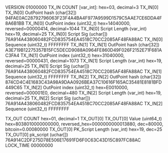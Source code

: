 VERSION                                 01000000
TX_IN COUNT [var_int]:                  hex=03, decimal=3
 TX_IN[0]
  TX_IN[0] OutPoint hash (char[32])     94FAE0AC28792796063F23F4A4BA4F977A9599D1579C5AAE7CE6DDA4F8A6B1BB
  TX_IN[0] OutPoint index (uint32_t)    hex=14040000, reversed=00000414, decimal=1044
  TX_IN[0] Script Length (var_int)      hex=19, decimal=25
  TX_IN[0] Script Sig (uchar[])         76A914A438060482FCD835754EA4518C70CC2085AF48FA88AC
  TX_IN[0] Sequence (uint32_t)          FFFFFFFF
 TX_IN[1]
  TX_IN[1] OutPoint hash (char[32])     A3E719B12275357B15FC5DECD9088A0964FE860D49F026F2152E71F681AC3FA4
  TX_IN[1] OutPoint index (uint32_t)    hex=31040000, reversed=00000431, decimal=1073
  TX_IN[1] Script Length (var_int)      hex=19, decimal=25
  TX_IN[1] Script Sig (uchar[])         76A914A438060482FCD835754EA4518C70CC2085AF48FA88AC
  TX_IN[1] Sequence (uint32_t)          FFFFFFFF
 TX_IN[2]
  TX_IN[2] OutPoint hash (char[32])     874CD4C4E1683C43A98A9DAA0926BEA37C10616F165AC35481E8181BFD449C65
  TX_IN[2] OutPoint index (uint32_t)    hex=E0010000, reversed=000001E0, decimal=480
  TX_IN[2] Script Length (var_int)      hex=19, decimal=25
  TX_IN[2] Script Sig (uchar[])         76A914A438060482FCD835754EA4518C70CC2085AF48FA88AC
  TX_IN[2] Sequence (uint32_t)          FFFFFFFF

TX_OUT COUNT                            hex=01, decimal=1
 TX_OUT[0]
  TX_OUT[0] Value (uint64_t)            hex=8038010000000000, reversed_hex=0000000000013880, dec=80000, bitcoin=0.00080000
  TX_OUT[0] PK_Script Length (var_int)  hex=19, dec=25
  TX_OUT[0] pk_script (uchar[])         76A914C2DF275D78E506E17691FD6F0C63C43D15C897FC88AC
LOCK_TIME                               00000000